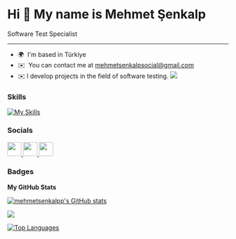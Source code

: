 Hi 👋 My name is Mehmet Şenkalp
==============================

Software Test Specialist

----------------------

* 🌍  I'm based in Türkiye 
* ✉️  You can contact me at [mehmetsenkalpsocial@gmail.com](mailto:mehmetsenkalpsocial@gmail.com)
* ✉️  I develop projects in the field of software testing.
<a href="https://www.github.com/mehmetsenkalpp" target="_blank" rel="noreferrer"><img
src="https://img.shields.io/github/followers/mehmetsenkalpp?logo=github&style=for-the-badge&color=0891b2&labelColor=1c1917" /></a>

### Skills
[![My Skills](https://skillicons.dev/icons?i=git,github,vscode,html,css,js,bootstrap,nodejs,express,p5js,jest,sqlite)](https://skillicons.dev)


### Socials

<p align="left"> <a href="https://www.github.com/mehmetsenkalpp" target="_blank" rel="noreferrer"> <picture> <source media="(prefers-color-scheme: dark)" srcset="https://raw.githubusercontent.com/danielcranney/readme-generator/main/public/icons/socials/github-dark.svg" /> <source media="(prefers-color-scheme: light)" srcset="https://raw.githubusercontent.com/danielcranney/readme-generator/main/public/icons/socials/github.svg" /> <img src="https://raw.githubusercontent.com/danielcranney/readme-generator/main/public/icons/socials/github.svg" width="32" height="32" /> </picture> </a> <a href="http://www.instagram.com/mehmetsenkalp" target="_blank" rel="noreferrer"> <picture> <source media="(prefers-color-scheme: dark)" srcset="undefined" /> <source media="(prefers-color-scheme: light)" srcset="https://raw.githubusercontent.com/danielcranney/readme-generator/main/public/icons/socials/instagram.svg" /> <img src="https://raw.githubusercontent.com/danielcranney/readme-generator/main/public/icons/socials/instagram.svg" width="32" height="32" /> </picture> </a> <a href="https://www.linkedin.com/in/mehmet-şenkalp-663a941b3/" target="_blank" rel="noreferrer"> <picture> <source media="(prefers-color-scheme: dark)" srcset="undefined" /> <source media="(prefers-color-scheme: light)" srcset="https://raw.githubusercontent.com/danielcranney/readme-generator/main/public/icons/socials/linkedin.svg" /> <img src="https://raw.githubusercontent.com/danielcranney/readme-generator/main/public/icons/socials/linkedin.svg" width="32" height="32" /> </picture> </a></p>

### Badges

<b>My GitHub Stats</b>

<a href="http://www.github.com/mehmetsenkalpp"><img src="https://github-readme-stats.vercel.app/api?username=mehmetsenkalpp&show_icons=true&hide=&count_private=true&title_color=0891b2&text_color=ffffff&icon_color=0891b2&bg_color=1c1917&hide_border=true&show_icons=true" alt="mehmetsenkalpp's GitHub stats" /></a>

<a href="http://www.github.com/mehmetsenkalpp"><img src="https://github-readme-streak-stats.herokuapp.com/?user=mehmetsenkalpp&stroke=ffffff&background=1c1917&ring=0891b2&fire=0891b2&currStreakNum=ffffff&currStreakLabel=0891b2&sideNums=ffffff&sideLabels=ffffff&dates=ffffff&hide_border=true" /></a>

<a href="https://github.com/mehmetsenkalpp" align="left"><img src="https://github-readme-stats.vercel.app/api/top-langs/?username=mehmetsenkalpp&langs_count=10&title_color=0891b2&text_color=ffffff&icon_color=0891b2&bg_color=1c1917&hide_border=true&locale=en&custom_title=Top%20%Languages" alt="Top Languages" /></a>
